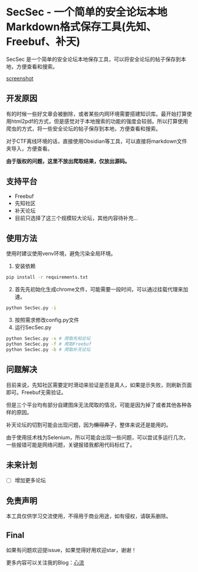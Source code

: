# SecSec - 一个简单的安全论坛本地Markdown格式保存工具(先知、Freebuf、补天)

SecSec 是一个简单的安全论坛本地保存工具，可以将安全论坛的帖子保存到本地，方便查看和搜索。

[screenshot](https://cdn.nlark.com/yuque/0/2024/png/34866087/1722409450054-f79787bf-60db-48b5-a73e-2ae013f8317b.png)

## 开发原因

有的时候一些好文章会被删除，或者某些内网环境需要搭建知识库。最开始打算使用html2pdf的方式，但是感觉对于本地搜索的功能的强度会较弱。所以打算使用爬虫的方式，将一些安全论坛的帖子保存到本地，方便查看和搜索。

对于CTF离线环境的话，直接使用Obsidian等工具，可以直接将markdown文件夹导入，方便查看。

**由于版权的问题，这里不放出爬取结果，仅放出源码。**

## 支持平台

- Freebuf
- 先知社区
- 补天论坛
- 目前只选择了这三个规模较大论坛，其他内容待补充...

## 使用方法

使用时建议使用venv环境，避免污染全局环境。

1. 安装依赖

```bash
pip install -r requirements.txt
```

2. 首先先初始化生成chrome文件，可能需要一段时间，可以通过挂载代理来加速。

```bash
python SecSec.py -i
```

3. 按照需求修改config.py文件
4. 运行SecSec.py

```bash
python SecSec.py -x # 爬取先知论坛
python SecSec.py -f # 爬取Freebuf
python SecSec.py -b # 爬取补天论坛
```

## 问题解决

目前来说，先知社区需要定时滑动来验证是否是真人，如果提示失败，则刷新页面即可。Freebuf无需验证。

但是三个平台均有部分自建图床无法爬取的情况，可能是因为掉了或者其他各种各样的原因。

补天论坛的切割可能会出现问题，因为~~懒得弄了~~，整体来说还是能用的。

由于使用技术栈为Selenium，所以可能会出现一些问题，可以尝试多运行几次，一些报错可能是网络问题，关键报错我都用代码标红了。

## 未来计划

- [ ] 增加更多论坛

## 免责声明

本工具仅供学习交流使用，不得用于商业用途，如有侵权，请联系删除。

## Final

如果有问题欢迎提issue，如果觉得好用欢迎star，谢谢！

更多内容可以关注我的Blog：[心流](https://natro92.fun)